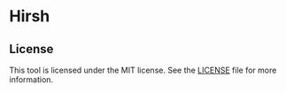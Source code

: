 # Hirsh

## License
This tool is licensed under the MIT license. See the [LICENSE](https://github.com/Jinzulen/Hirsh/master/LICENSE.md) file for more information.
